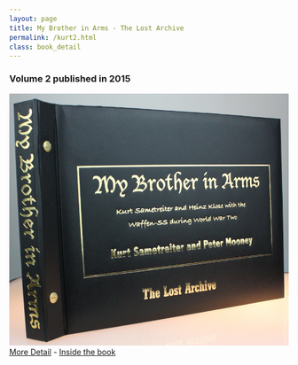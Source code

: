 ```yaml
---
layout: page
title: My Brother in Arms - The Lost Archive
permalink: /kurt2.html
class: book_detail
---
```


<h3>Volume 2 published in 2015</h3>
<a href="./kurt_detail2.html"><img src="./assets/book2_front_page.png"/></a><br />
<a href="./kurt_detail2.html" class="underline">More Detail</a> - <a class="underline" href="./kurt_inside2.html">Inside the book</a>
